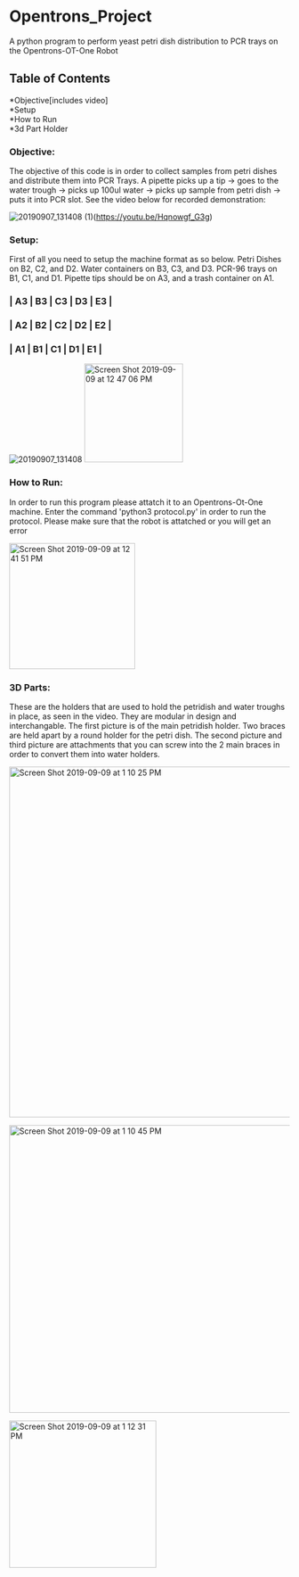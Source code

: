 # Opentrons_Project
A python program to perform yeast petri dish distribution to PCR trays on the Opentrons-OT-One Robot

## Table of Contents ##
*Objective[includes video]  
*Setup  
*How to Run  
*3d Part Holder  

### Objective: ###
  The objective of this code is in order to collect samples from petri dishes and distribute them into PCR Trays. A pipette picks up a tip -> goes to the water trough -> picks up 100ul water -> picks up sample from petri dish -> puts it into PCR slot. See the video below for recorded demonstration:

![20190907_131408 (1)](https://user-images.githubusercontent.com/27908897/64563908-4a846a80-d305-11e9-9f67-f9f902610eaa.jpg)(https://youtu.be/Hqnowgf_G3g)

  
### Setup: ###

First of all you need to setup the machine format as so below. Petri Dishes on B2, C2, and D2. Water containers on B3, C3, and D3. PCR-96 trays on B1, C1, and D1. Pipette tips should be on A3, and a trash container on A1.

### | A3 | B3 | C3 | D3 | E3 |  ###
### | A2 | B2 | C2 | D2 | E2 | ###
### | A1 | B1 | C1 | D1 | E1 | ###


![20190907_131408](https://user-images.githubusercontent.com/27908897/64561522-d09db280-d2ff-11e9-9702-919270efb9c7.jpg)
<img width="177" alt="Screen Shot 2019-09-09 at 12 47 06 PM" src="https://user-images.githubusercontent.com/27908897/64561578-f3c86200-d2ff-11e9-9005-d91bda645826.png">

### How to Run: ###
In order to run this program please attatch it to an Opentrons-Ot-One machine. Enter the command 'python3 protocol.py' in order to run the protocol. Please make sure that the robot is attatched or you will get an error

<img width="226" alt="Screen Shot 2019-09-09 at 12 41 51 PM" src="https://user-images.githubusercontent.com/27908897/64561303-3fc6d700-d2ff-11e9-8b35-e4d969857f82.png">

### 3D Parts: ###

These are the holders that are used to hold the petridish and water troughs in place, as seen in the video. They are modular in design and interchangable. The first picture is of the main petridish holder. Two braces are held apart by a round holder for the petri dish. The second picture and third picture are attachments that you can screw into the 2 main braces in order to convert them into water holders.

[<img width="629" alt="Screen Shot 2019-09-09 at 1 10 25 PM" src="https://user-images.githubusercontent.com/27908897/64563084-47887a80-d303-11e9-801f-5c55d83e86a8.png">](https://cad.onshape.com/documents/4f85f321c5e9bb3822e26e8f/w/5e36e6c439f2159fe2a17e3b/e/40a5098655e5d53734598d2c)

[<img width="516" alt="Screen Shot 2019-09-09 at 1 10 45 PM" src="https://user-images.githubusercontent.com/27908897/64563082-47887a80-d303-11e9-96c6-edce79956d9a.png">](https://cad.onshape.com/documents/25268cf03f4ebe23574cd863/w/20aaa79a2de8add8f43b47bd/e/ee051cdfb7139ba67216771b)

[<img width="264" alt="Screen Shot 2019-09-09 at 1 12 31 PM" src="https://user-images.githubusercontent.com/27908897/64563246-bd8ce180-d303-11e9-9eb9-08c73d0c46ec.png">](https://cad.onshape.com/documents/a18ea2d271567771182e8ddd/w/b9d126b66894c90f384734b7/e/85092496d4540e73111520d5)

